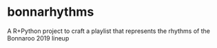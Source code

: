 # bonnarhythms
A R+Python project to craft a playlist that represents the rhythms of the Bonnaroo 2019 lineup
